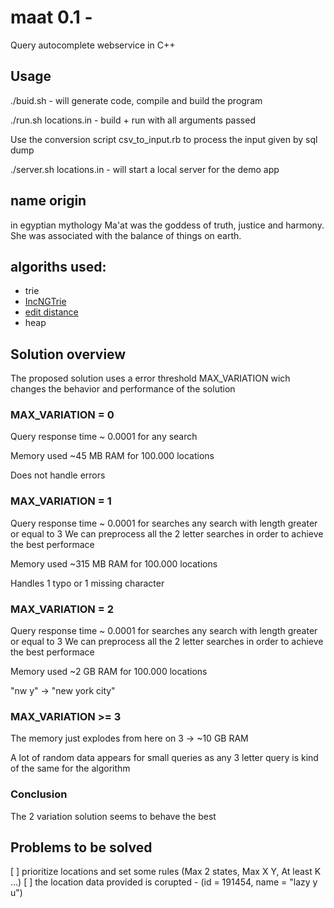 # maat 0.1 - 

Query autocomplete webservice in C++ 

## Usage

./buid.sh - will generate code, compile and build the program

./run.sh locations.in - build + run with all arguments passed

Use the conversion script csv_to_input.rb to process the input given by sql dump

./server.sh locations.in - will start a local server for the demo app


## name origin

in egyptian mythology Ma'at was the goddess of truth, justice and harmony. She was associated with the balance of things on earth.


## algoriths used:

- trie
- [IncNGTrie](http://www.vldb.org/pvldb/vol6/p373-xiao.pdf)
- [edit distance](http://en.wikipedia.org/wiki/Levenshtein_distance)
- heap


## Solution overview

The proposed solution uses a error threshold MAX_VARIATION wich changes the behavior and performance of the solution

### MAX_VARIATION = 0

Query response time ~ 0.0001 for any search

Memory used ~45 MB RAM for 100.000 locations

Does not handle errors

### MAX_VARIATION = 1

Query response time ~ 0.0001 for searches any search with length greater or equal to 3
We can preprocess all the 2 letter searches in order to achieve the best performace

Memory used ~315 MB RAM for 100.000 locations

Handles 1 typo or 1 missing character 

### MAX_VARIATION = 2

Query response time ~ 0.0001 for searches any search with length greater or equal to 3
We can preprocess all the 2 letter searches in order to achieve the best performace

Memory used ~2 GB RAM for 100.000 locations

"nw y" -> "new york city" 

### MAX_VARIATION >= 3

The memory just explodes from here on 
3 -> ~10 GB RAM

A lot of random data appears for small queries as any 3 letter query is kind of the same for the algorithm


### Conclusion

The 2 variation solution seems to behave the best 

## Problems to be solved

[ ] prioritize locations and set some rules (Max 2 states, Max X Y, At least K ...)
[ ] the location data provided is corupted - (id = 191454, name = "lazy y u")









